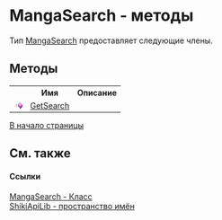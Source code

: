 # MangaSearch - методы
 

Тип <a href="T_ShikiApiLib_MangaSearch.md">MangaSearch</a> предоставляет следующие члены.


## Методы
<table><tr><th></th><th>Имя</th><th>Описание</th></tr><tr><td><img src="media/pubmethod.gif" /></td><td><a href="M_ShikiApiLib_MangaSearch_GetSearch.md">GetSearch</a></td><td /></tr></table>
<a href="#mangasearch---методы">В начало страницы</a>

## См. также


#### Ссылки
<a href="T_ShikiApiLib_MangaSearch.md">MangaSearch - Класс</a><br /><a href="N_ShikiApiLib.md">ShikiApiLib - пространство имён</a><br />